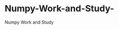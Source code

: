   # Numpy-Work-and-Study-
Numpy Work and Study 
                
                
              
                                  
                                    
                                                                               
                                                                                                               
                                 
                                                        
                                                                  
               
                             
                                                            
                                                        
                                                                                                                                                                                                                                   
                                                                                          
                                                                                                                                                           
                                                                  
                                                                                                  
                      
                                                           
                
